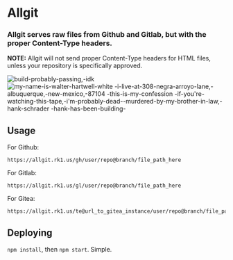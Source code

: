 # Allgit

### Allgit serves raw files from Github and Gitlab, but with the proper Content-Type headers.
**NOTE:** Allgit will not send proper Content-Type headers for HTML files, unless your repository is specifically approved.

![build-probably-passing,-idk](https://github.com/lukasexists/allgit/assets/91223726/9687e239-62b0-4c62-ad9a-ae127e680f86)
![my-name-is-walter-hartwell-white -i-live-at-308-negra-arroyo-lane,-albuquerque,-new-mexico,-87104 -this-is-my-confession -if-you're-watching-this-tape,-i'm-probably-dead--murdered-by-my-brother-in-law,-hank-schrader -hank-has-been-building-](https://github.com/lukasexists/allgit/assets/91223726/68c581a9-3a88-4dd9-944a-def5f90dc574)


## Usage

For Github:

```
https://allgit.rk1.us/gh/user/repo@branch/file_path_here
```

For Gitlab:

```
https://allgit.rk1.us/gl/user/repo@branch/file_path_here
```

For Gitea:

```
https://allgit.rk1.us/te@url_to_gitea_instance/user/repo@branch/file_path_here
```

## Deploying
`npm install`, then `npm start`. Simple.